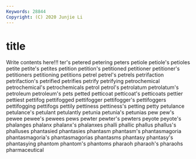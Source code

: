 ```yaml
---
Keywords: 28844
Copyright: (C) 2020 Junjie Li
---
```


# title

Write contents here!!!
ter's
petered 
petering 
peters 
petiole 
petiole's 
petioles 
petite 
petite's 
petites 
petition
petition's 
petitioned 
petitioner 
petitioner's 
petitioners 
petitioning 
petitions 
petrel 
petrel's 
petrels
petrifaction 
petrifaction's 
petrified 
petrifies 
petrify 
petrifying 
petrochemical 
petrochemical's 
petrochemicals 
petrol
petrol's 
petrolatum 
petrolatum's 
petroleum 
petroleum's 
pets 
petted 
petticoat 
petticoat's 
petticoats
pettier 
pettiest 
pettifog 
pettifogged 
pettifogger 
pettifogger's 
pettifoggers 
pettifogging 
pettifogs 
pettily
pettiness 
pettiness's 
petting 
petty 
petulance 
petulance's 
petulant 
petulantly 
petunia 
petunia's
petunias 
pew 
pew's 
pewee 
pewee's 
pewees 
pews 
pewter 
pewter's 
pewters
peyote 
peyote's 
phalanges 
phalanx 
phalanx's 
phalanxes 
phalli 
phallic 
phallus 
phallus's
phalluses 
phantasied 
phantasies 
phantasm 
phantasm's 
phantasmagoria 
phantasmagoria's 
phantasmagorias 
phantasms 
phantasy
phantasy's 
phantasying 
phantom 
phantom's 
phantoms 
pharaoh 
pharaoh's 
pharaohs 
pharmaceutical 
